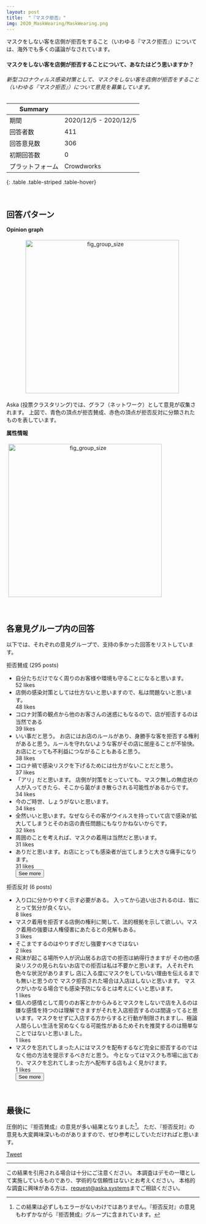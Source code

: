 ```yaml
---
layout: post
title:  "『マスク拒否』"
img: 2020_MaskWearing/MaskWearing.png
---
```


マスクをしない客を店側が拒否をすること（いわゆる『マスク拒否』）については、海外でも多くの議論がなされています。

<div class="jumbotron">
  <h4>マスクをしない客を店側が拒否することについて、あなたはどう思いますか？</h4>
  <label><i>新型コロナウィルス感染対策として、マスクをしない客を店側が拒否をすること（いわゆる『マスク拒否』）について意見を募集しています。</i></label>
</div>

<br>


| Summary | |
|------|------|
| 期間 | 2020/12/5 - 2020/12/5 |
| 回答者数 | 411 |
| 回答意見数 | 306 |
| 初期回答数 | 0 |
| プラットフォーム | Crowdworks |
{: .table .table-striped .table-hover}


<br>



## 回答パターン

**Opinion graph**

<img src="{{site.baseurl}}/images/2020_MaskWearing/opinion_graph.jpg" alt="fig_group_size"
style = "
  width: 400px;
  border: none;
  background: none;
  margin: 1% 1% 1% 10%;
  text-align: center;
  display: inline-block;
">

Aska (投票クラスタリング)では、グラフ（ネットワーク）として意見が収集されます。
上図で、青色の頂点が拒否賛成、赤色の頂点が拒否反対に分類されたものを表しています。

**属性情報**

<img src="{{site.baseurl}}/images/2020_MaskWearing/histograms.png" alt="fig_group_size"
style = "
  width: 400px;
  border: none;
  background: none;
  margin: 1% 1% 1% 1%;
  text-align: center;
  display: inline-block;
">



<br>


## 各意見グループ内の回答
以下では、それぞれの意見グループで、支持の多かった回答をリストしています。


<div class="card">
	<div class="card-header">
	拒否賛成 (295 posts)
	</div>
	<ul class="list-group list-group-flush">
	<li class="list-group-item">
		自分たちだけでなく周りのお客様や環境も守ることになると思います。
		<br><span class="badge badge-dark">52 likes</span>
	</li>
	<li class="list-group-item">
		店側の感染対策としては仕方ないと思いますので、私は問題ないと思います。
		<br><span class="badge badge-dark">48 likes</span>
	</li>
	<li class="list-group-item">
		コロナ対策の観点から他のお客さんの迷惑にもなるので、店が拒否するのは当然である
		<br><span class="badge badge-dark">39 likes</span>
	</li>
	<div class="collapse" id="collapseExample0">
	<li class="list-group-item">
		いい事だと思う。 お店にはお店のルールがあり、身勝手な客を拒否する権利があると思う。ルールを守れないような客がその店に居座ることが不愉快。 お店にとっても不利益につながることもあると思う。
		<br><span class="badge badge-dark">38 likes</span>
	</li>
	<li class="list-group-item">
		コロナ禍で感染リスクを下げるためには仕方がないことだと思う。
		<br><span class="badge badge-dark">37 likes</span>
	</li>
	<li class="list-group-item">
		「アリ」だと思います。 店側が対策をとっていても、マスク無しの無症状の人が入ってきたら、そこから菌がまき散らされる可能性があるからです。
		<br><span class="badge badge-dark">34 likes</span>
	</li>
	<li class="list-group-item">
		今のご時世、しょうがないと思います。
		<br><span class="badge badge-dark">34 likes</span>
	</li>
	<li class="list-group-item">
		全然いいと思います。なぜならその客がウイルスを持っていて店で感染が拡大してしまうとそのお店の責任問題にもなりかねないからです。
		<br><span class="badge badge-dark">32 likes</span>
	</li>
	<li class="list-group-item">
		周囲のことを考えれば、マスクの着用は当然だと思います。
		<br><span class="badge badge-dark">31 likes</span>
	</li>
	<li class="list-group-item">
		ありだと思います。お店にとっても感染者が出てしまうと大きな痛手になります。
		<br><span class="badge badge-dark">31 likes</span>
	</li>
	</div>
	<button class="btn btn-light btn-block" type="button" data-toggle="collapse" data-target="#collapseExample0" aria-expanded="false" aria-controls="collapseExample0">
		See more
	</button>
	</ul>
</div>

<div class="card">
	<div class="card-header">
	拒否反対 (6 posts)
	</div>
	<ul class="list-group list-group-flush">
	<li class="list-group-item">
		入り口に分かりやすく示す必要がある。 入ってから追い出されるのは、皆にとって気分が良くない。
		<br><span class="badge badge-dark">8 likes</span>
	</li>
	<li class="list-group-item">
		マスク着用を拒否する店側の権利に関して、法的根拠を示して欲しい。マスク着用の強要は人権侵害にあたるとの見解もある。
		<br><span class="badge badge-dark">3 likes</span>
	</li>
	<li class="list-group-item">
		そこまでするのはやりすぎだし強要すべきではない
		<br><span class="badge badge-dark">2 likes</span>
	</li>
	<div class="collapse" id="collapseExample1">
	<li class="list-group-item">
		飛沫が起こる場所や人が沢山居るお店での拒否は納得行きますが その他の感染リスクの見られないお店での拒否は私は不要かと思います。 人それぞれ色々な状況がありますし 店に入る度にマスクをしていない理由を伝えるまでも無いと思うので マスク拒否された場合は入店はしないと思います。 マスクがいかなる場合でも感染予防になるとは考えにくいと思います。
		<br><span class="badge badge-dark">1 likes</span>
	</li>
	<li class="list-group-item">
		個人の感情として周りのお客とかからみるとマスクをしないで店を入るのは嫌な感情を持つのは理解できますがそれを入店拒否するのは間違ってると思います。マスクをせずに入店する方からすると行動が制限されますし、極論人間らしい生活を営めなくなる可能性があるためそれを推奨するのは簡単なことではないと思いました。
		<br><span class="badge badge-dark">1 likes</span>
	</li>
	<li class="list-group-item">
		マスクを忘れてしまった人にはマスクを配布するなど完全に拒否するのではなく他の方法を提示するべきだと思う。 今となってはマスクも市場に出ており、マスクを忘れてしまった方へ配布する店もよく見かけます。
		<br><span class="badge badge-dark">1 likes</span>
	</li>
	</div>
	<button class="btn btn-light btn-block" type="button" data-toggle="collapse" data-target="#collapseExample1" aria-expanded="false" aria-controls="collapseExample1">
		See more
	</button>
	</ul>
</div>



<br>


## 最後に

圧倒的に『拒否賛成』の意見が多い結果となりました[^0]。
ただ、『拒否反対』の意見も大変興味深いものがありますので、ぜひ参考にしていただければと思います。

[^0]: この結果は必ずしもエラーがないわけではありません。『拒否反対』の意見もわずかながら『拒否賛成』グループに含まれています。


<a href="https://twitter.com/share?ref_src=twsrc%5Etfw" class="twitter-share-button" data-size="large" data-via="Aska_systems_jp" data-hashtags="Aska" data-show-count="false">Tweet</a><script async src="https://platform.twitter.com/widgets.js" charset="utf-8"></script>

---
この結果を引用される場合は十分にご注意ください。
本調査はデモの一環として実施しているものであり、学術的な信頼性はないとお考えください。
本格的な調査に興味がある方は、<a href="mailto:request@aska.systems">request@aska.systems</a>までご相談ください。
